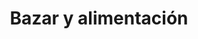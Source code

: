 ---
title: "Bazar y alimentación"
url: /hondon-de-los-frailes/bazar-y-alimentacion/
shop: comodidad
---
